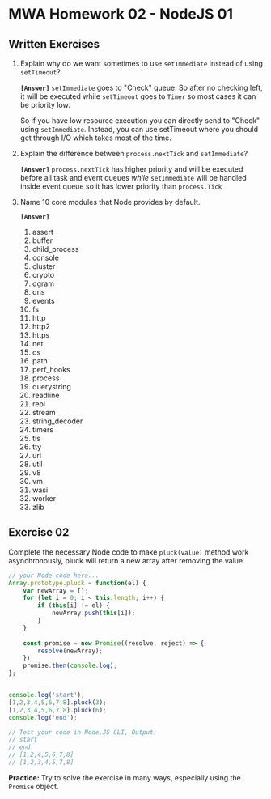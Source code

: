 # MWA Homework 02 - NodeJS 01
## Written Exercises
1. Explain why do we want sometimes to use `setImmediate` instead of using `setTimeout`? 
    
    **`[Answer]`** `setImmediate` goes to "Check" queue. So after no checking left, it will be executed while `setTimeout` goes to `Timer` so most cases it can be priority low.

    So if you have low resource execution you can directly send to "Check" using `setImmediate`. Instead, you can use setTimeout where you should get through I/O which takes most of the time.

2. Explain the difference between `process.nextTick` and `setImmediate`?
    
    **`[Answer]`** `process.nextTick` has higher priority and will be executed before all task and event queues *while* `setImmediate` will be handled inside event queue so it has lower priority than `process.Tick`
3. Name 10 core modules that Node provides by default.
    
    **`[Answer]`** 
    1. assert
    1. buffer
    1. child_process
    1. console
    1. cluster
    1. crypto
    1. dgram
    1. dns
    1. events
    1. fs
    1. http
    1. http2
    1. https
    1. net
    1. os
    1. path
    1. perf_hooks
    1. process
    1. querystring
    1. readline
    1. repl
    1. stream
    1. string_decoder
    1. timers
    1. tls
    1. tty
    1. url
    1. util
    1. v8
    1. vm
    1. wasi
    1. worker
    1. zlib

## Exercise 02
Complete the necessary Node code to make `pluck(value)` method work asynchronously, pluck will return a new array after removing the value.  
```javascript
// your Node code here...
Array.prototype.pluck = function(el) {
    var newArray = [];
    for (let i = 0; i < this.length; i++) {
        if (this[i] != el) {
            newArray.push(this[i]);
        }
    }
    
    const promise = new Promise((resolve, reject) => {
        resolve(newArray);
    })
    promise.then(console.log);
};


console.log('start');
[1,2,3,4,5,6,7,8].pluck(3);
[1,2,3,4,5,6,7,8].pluck(6);
console.log('end');

// Test your code in Node.JS CLI, Output:
// start
// end
// [1,2,4,5,6,7,8]
// [1,2,3,4,5,7,8]
```
**Practice:** Try to solve the exercise in many ways, especially using the `Promise` object.
